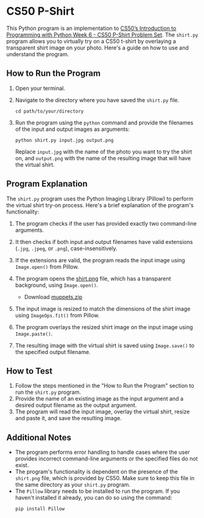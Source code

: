 # CS50 P-Shirt

This Python program is an implementation to [CS50’s Introduction to Programming with Python Week 6 - CS50 P-Shirt Problem Set](https://cs50.harvard.edu/python/2022/psets/6/shirt/). The `shirt.py` program allows you to virtually try on a CS50 t-shirt by overlaying a transparent shirt image on your photo. Here's a guide on how to use and understand the program.

## How to Run the Program

1. Open your terminal.
2. Navigate to the directory where you have saved the `shirt.py` file.

   ```
   cd path/to/your/directory
   ```

3. Run the program using the `python` command and provide the filenames of the input and output images as arguments:

   ```
   python shirt.py input.jpg output.png
   ```

   Replace `input.jpg` with the name of the photo you want to try the shirt on, and `output.png` with the name of the resulting image that will have the virtual shirt.

## Program Explanation

The `shirt.py` program uses the Python Imaging Library (Pillow) to perform the virtual shirt try-on process. Here's a brief explanation of the program's functionality:

1. The program checks if the user has provided exactly two command-line arguments.

2. It then checks if both input and output filenames have valid extensions (`.jpg`, `.jpeg`, or `.png`), case-insensitively.

3. If the extensions are valid, the program reads the input image using `Image.open()` from Pillow.

4. The program opens the [shirt.png](https://cs50.harvard.edu/python/2022/psets/6/shirt/shirt.png) file, which has a transparent background, using `Image.open()`.
    - Download [muppets.zip](https://cs50.harvard.edu/python/2022/psets/6/shirt/muppets.zip)

5. The input image is resized to match the dimensions of the shirt image using `ImageOps.fit()` from Pillow.

6. The program overlays the resized shirt image on the input image using `Image.paste()`.

7. The resulting image with the virtual shirt is saved using `Image.save()` to the specified output filename.

## How to Test

1. Follow the steps mentioned in the "How to Run the Program" section to run the `shirt.py` program.
2. Provide the name of an existing image as the input argument and a desired output filename as the output argument.
3. The program will read the input image, overlay the virtual shirt, resize and paste it, and save the resulting image.

## Additional Notes

- The program performs error handling to handle cases where the user provides incorrect command-line arguments or the specified files do not exist.
- The program's functionality is dependent on the presence of the `shirt.png` file, which is provided by CS50. Make sure to keep this file in the same directory as your `shirt.py` program.
- The `Pillow` library needs to be installed to run the program. If you haven't installed it already, you can do so using the command:
  ```
  pip install Pillow
  ```